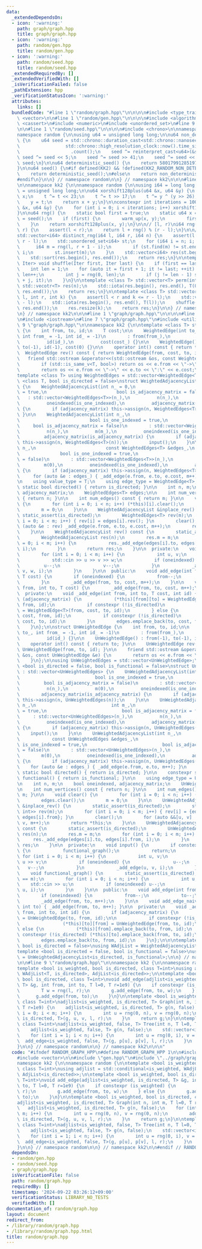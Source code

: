 ```yaml
---
data:
  _extendedDependsOn:
  - icon: ':warning:'
    path: graph/graph.hpp
    title: graph/graph.hpp
  - icon: ':warning:'
    path: random/gen.hpp
    title: random/gen.hpp
  - icon: ':warning:'
    path: random/seed.hpp
    title: random/seed.hpp
  _extendedRequiredBy: []
  _extendedVerifiedWith: []
  _isVerificationFailed: false
  _pathExtension: hpp
  _verificationStatusIcon: ':warning:'
  attributes:
    links: []
  bundledCode: "#line 1 \"random/graph.hpp\"\n\n\n\n#include <type_traits>\n#include\
    \ <vector>\n\n#line 1 \"random/gen.hpp\"\n\n\n\n#include <algorithm>\n#include\
    \ <cassert>\n#include <numeric>\n#include <unordered_set>\n#line 9 \"random/gen.hpp\"\
    \n\n#line 1 \"random/seed.hpp\"\n\n\n\n#include <chrono>\n\nnamespace kk2 {\n\n\
    namespace random {\n\nusing u64 = unsigned long long;\n\nu64 non_deterministic_seed()\
    \ {\n    u64 seed = std::chrono::duration_cast<std::chrono::nanoseconds>(\n  \
    \                 std::chrono::high_resolution_clock::now().time_since_epoch())\n\
    \                   .count();\n    seed ^= reinterpret_cast<u64>(&seed);\n   \
    \ seed ^= seed << 5;\n    seed ^= seed >> 41;\n    seed ^= seed << 20;\n    return\
    \ seed;\n}\n\nu64 deterministic_seed() {\n    return 5801799128519729247ull;\n\
    }\n\nu64 seed() {\n#if defined(KK2) && !defined(KK2_RANDOM_NON_DETERMINISTIC)\n\
    \    return deterministic_seed();\n#else\n    return non_deterministic_seed();\n\
    #endif\n}\n\n} // namespace random\n\n} // namespace kk2\n\n\n#line 11 \"random/gen.hpp\"\
    \n\nnamespace kk2 {\n\nnamespace random {\n\nusing i64 = long long;\nusing u64\
    \ = unsigned long long;\n\nu64 xorshift128plus(u64 &x, u64 &y) {\n    u64 t =\
    \ x;\n    t ^= t << 23;\n    t ^= t >> 17;\n    t ^= y ^ (y >> 26);\n    x = y;\n\
    \    y = t;\n    return x + y;\n}\n\nconstexpr int iterations = 100;\n\nvoid warm_up(u64\
    \ &x, u64 &y) {\n    for (int i = 0; i < iterations; i++) xorshift128plus(x, y);\n\
    }\n\nu64 rng() {\n    static bool first = true;\n    static u64 x = seed(), y\
    \ = seed();\n    if (first) {\n        warm_up(x, y);\n        first = false;\n\
    \    }\n    return xorshift128plus(x, y);\n}\n\n// [l, r)\ni64 rng(i64 l, i64\
    \ r) {\n    assert(l < r);\n    return l + rng() % (r - l);\n}\n\n// [l, r)\n\
    std::vector<i64> distinct_rng(i64 l, i64 r, i64 n) {\n    assert(l < r and n <=\
    \ r - l);\n    std::unordered_set<i64> st;\n    for (i64 i = n; i; --i) {\n  \
    \      i64 m = rng(l, r + 1 - i);\n        if (st.find(m) != st.end()) m = r -\
    \ i;\n        st.insert(m);\n    }\n    std::vector<i64> res(st.begin(), st.end());\n\
    \    std::sort(res.begin(), res.end());\n    return res;\n}\n\ntemplate <class\
    \ Iter> void shuffle(Iter first, Iter last) {\n    if (first == last) return;\n\
    \    int len = 1;\n    for (auto it = first + 1; it != last; ++it) {\n       \
    \ len++;\n        int j = rng(0, len);\n        if (j != len - 1) std::iter_swap(first\
    \ + j, it);\n    }\n}\n\ntemplate <class T> std::vector<T> perm(int n) {\n   \
    \ std::vecotr<T> res(n);\n    std::iota(res.begin(), res.end(), T(0));\n    shuffle(res.begin(),\
    \ res.end());\n    return res;\n}\n\ntemplate <class T> std::vector<T> choices(int\
    \ l, int r, int k) {\n    assert(l < r and k <= r - l);\n    std::vector<T> res(r\
    \ - l);\n    std::iota(res.begin(), res.end(), T(l));\n    shuffle(res.begin(),\
    \ res.end());\n    res.resize(k);\n    return res;\n}\n\n} // namespace random\n\
    \n} // namespace kk2\n\n\n#line 1 \"graph/graph.hpp\"\n\n\n\n#line 5 \"graph/graph.hpp\"\
    \n#include <iostream>\n#line 7 \"graph/graph.hpp\"\n#include <utility>\n#line\
    \ 9 \"graph/graph.hpp\"\n\nnamespace kk2 {\n\ntemplate <class T> struct WeightedEdge\
    \ {\n    int from, to, id;\n    T cost;\n\n    WeightedEdge(int to_, T cost_,\
    \ int from_ = -1, int id_ = -1)\n        : from(from_),\n          to(to_),\n\
    \          id(id_),\n          cost(cost_) {}\n\n    WeightedEdge() : from(-1),\
    \ to(-1), id(-1), cost(0) {}\n\n    operator int() const { return to; }\n\n  \
    \  WeightedEdge rev() const { return WeightedEdge(from, cost, to, id); }\n\n \
    \   friend std::ostream &operator<<(std::ostream &os, const WeightedEdge &e) {\n\
    \        if (std::is_same_v<T, bool>) return os << e.from << \"->\" << e.to;\n\
    \        return os << e.from << \"->\" << e.to << \":\" << e.cost;\n    }\n};\n\
    template <class T> using WeightedEdges = std::vector<WeightedEdge<T>>;\n\ntemplate\
    \ <class T, bool is_directed = false>\nstruct WeightedAdjacencyList : std::vector<WeightedEdges<T>>\
    \ {\n    WeightedAdjacencyList(int n_ = 0,\n                          bool is_one_indexed\
    \ = true,\n                          bool is_adjacency_matrix = false)\n     \
    \   : std::vector<WeightedEdges<T>>(n_),\n          n(n_),\n          m(0),\n\
    \          oneindexed(is_one_indexed),\n          adjacency_matrix(is_adjacency_matrix)\
    \ {\n        if (adjacency_matrix) this->assign(n, WeightedEdges<T>(n));\n   \
    \ }\n\n    WeightedAdjacencyList(int n_,\n                          int m_,\n\
    \                          bool is_one_indexed = true,\n                     \
    \     bool is_adjacency_matrix = false)\n        : std::vector<WeightedEdges<T>>(n_),\n\
    \          n(n_),\n          m(m_),\n          oneindexed(is_one_indexed),\n \
    \         adjacency_matrix(is_adjacency_matrix) {\n        if (adjacency_matrix)\
    \ this->assign(n, WeightedEdges<T>(n));\n        input();\n    }\n\n    WeightedAdjacencyList(int\
    \ n_,\n                          const WeightedEdges<T> &edges_,\n           \
    \               bool is_one_indexed = true,\n                          bool is_adjacency_matrix\
    \ = false)\n        : std::vector<WeightedEdges<T>>(n_),\n          n(n_),\n \
    \         m(0),\n          oneindexed(is_one_indexed),\n          adjacency_matrix(is_adjacency_matrix)\
    \ {\n        if (adjacency_matrix) this->assign(n, WeightedEdges<T>(n));\n   \
    \     for (auto &e : edges_) { _add_edge(e.from, e.to, e.cost, m++); }\n    }\n\
    \n    using value_type = T;\n    using edge_type = WeightedEdge<T>;\n\n    constexpr\
    \ static bool directed() { return is_directed; }\n\n    int n, m;\n    bool oneindexed,\
    \ adjacency_matrix;\n    WeightedEdges<T> edges;\n\n    int num_vertices() const\
    \ { return n; }\n\n    int num_edges() const { return m; }\n\n    void clear()\
    \ {\n        for (int i = 0; i < n; i++) (*this)[i].clear();\n        edges.clear();\n\
    \        m = 0;\n    }\n\n    WeightedAdjacencyList &inplace_rev() {\n       \
    \ static_assert(is_directed);\n        WeightedEdges<T> rev(m);\n        for (int\
    \ i = 0; i < m; i++) { rev[i] = edges[i].rev(); }\n        clear();\n        for\
    \ (auto &e : rev) _add_edge(e.from, e.to, e.cost, m++);\n        return *this;\n\
    \    }\n\n    WeightedAdjacencyList rev() const {\n        static_assert(is_directed);\n\
    \        WeightedAdjacencyList res(n);\n        res.m = m;\n        for (int i\
    \ = 0; i < m; i++) {\n            res._add_edge(edges[i].to, edges[i].from, edges[i].cost,\
    \ i);\n        }\n        return res;\n    }\n\n  private:\n    void input() {\n\
    \        for (int i = 0; i < m; i++) {\n            int u, v;\n            T w;\n\
    \            std::cin >> u >> v >> w;\n            if (oneindexed) {\n       \
    \         u--;\n                v--;\n            }\n            _add_edge(u,\
    \ v, w, i);\n        }\n    }\n\n  public:\n    void add_edge(int from, int to,\
    \ T cost) {\n        if (oneindexed) {\n            from--;\n            to--;\n\
    \        }\n        _add_edge(from, to, cost, m++);\n    }\n\n    void add_edge_naive(int\
    \ from, int to, T cost) {\n        _add_edge(from, to, cost, m++);\n    }\n\n\
    \  private:\n    void _add_edge(int from, int to, T cost, int id) {\n        if\
    \ (adjacency_matrix) {\n            (*this)[from][to] = WeightedEdge<T>(to, cost,\
    \ from, id);\n            if constexpr (!is_directed)\n                (*this)[to][from]\
    \ = WeightedEdge<T>(from, cost, to, id);\n        } else {\n            (*this)[from].emplace_back(to,\
    \ cost, from, id);\n            if constexpr (!is_directed)\n                (*this)[to].emplace_back(from,\
    \ cost, to, id);\n        }\n        edges.emplace_back(to, cost, from, id);\n\
    \    }\n};\n\nstruct UnWeightedEdge {\n    int from, to, id;\n\n    UnWeightedEdge(int\
    \ to_, int from_ = -1, int id_ = -1)\n        : from(from_),\n          to(to_),\n\
    \          id(id_) {}\n\n    UnWeightedEdge() : from(-1), to(-1), id(-1) {}\n\n\
    \    operator int() const { return to; }\n\n    UnWeightedEdge rev() const { return\
    \ UnWeightedEdge(from, to, id); }\n\n    friend std::ostream &operator<<(std::ostream\
    \ &os, const UnWeightedEdge &e) {\n        return os << e.from << \"->\" << e.to;\n\
    \    }\n};\n\nusing UnWeightedEdges = std::vector<UnWeightedEdge>;\n\ntemplate\
    \ <bool is_directed = false, bool is_functional = false>\nstruct UnWeightedAdjacencyList\
    \ : std::vector<UnWeightedEdges> {\n    UnWeightedAdjacencyList(int n_ = 0,\n\
    \                            bool is_one_indexed = true,\n                   \
    \         bool is_adjacency_matrix = false)\n        : std::vector<UnWeightedEdges>(n_),\n\
    \          n(n_),\n          m(0),\n          oneindexed(is_one_indexed),\n  \
    \        adjacency_matrix(is_adjacency_matrix) {\n        if (adjacency_matrix)\
    \ this->assign(n, UnWeightedEdges(n));\n    }\n\n    UnWeightedAdjacencyList(int\
    \ n_,\n                            int m_,\n                            bool is_one_indexed\
    \ = true,\n                            bool is_adjacency_matrix = false)\n   \
    \     : std::vector<UnWeightedEdges>(n_),\n          n(n_),\n          m(m_),\n\
    \          oneindexed(is_one_indexed),\n          adjacency_matrix(is_adjacency_matrix)\
    \ {\n        if (adjacency_matrix) this->assign(n, UnWeightedEdges(n));\n    \
    \    input();\n    }\n\n    UnWeightedAdjacencyList(int n_,\n                \
    \            const UnWeightedEdges &edges_,\n                            bool\
    \ is_one_indexed = true,\n                            bool is_adjacency_matrix\
    \ = false)\n        : std::vector<UnWeightedEdges>(n_),\n          n(n_),\n  \
    \        m(0),\n          oneindexed(is_one_indexed),\n          adjacency_matrix(is_adjacency_matrix)\
    \ {\n        if (adjacency_matrix) this->assign(n, UnWeightedEdges(n));\n    \
    \    for (auto &e : edges_) { _add_edge(e.from, e.to, m++); }\n    }\n\n    constexpr\
    \ static bool directed() { return is_directed; }\n\n    constexpr static bool\
    \ functional() { return is_functional; }\n\n    using edge_type = UnWeightedEdge;\n\
    \n    int n, m;\n    bool oneindexed, adjacency_matrix;\n    UnWeightedEdges edges;\n\
    \n    int num_vertices() const { return n; }\n\n    int num_edges() const { return\
    \ m; }\n\n    void clear() {\n        for (int i = 0; i < n; i++) (*this)[i].clear();\n\
    \        edges.clear();\n        m = 0;\n    }\n\n    UnWeightedAdjacencyList\
    \ &inplace_rev() {\n        static_assert(is_directed);\n        std::vector<std::pair<int,\
    \ int>> rev(m);\n        for (int i = 0; i < m; i++) { rev[i] = {edges[i].to,\
    \ edges[i].from}; }\n        clear();\n        for (auto &&[u, v] : rev) _add_edge(u,\
    \ v, m++);\n        return *this;\n    }\n\n    UnWeightedAdjacencyList rev()\
    \ const {\n        static_assert(is_directed);\n        UnWeightedAdjacencyList\
    \ res(n);\n        res.m = m;\n        for (int i = 0; i < m; i++) {\n       \
    \     res._add_edge(edges[i].to, edges[i].from, i);\n        }\n        return\
    \ res;\n    }\n\n  private:\n    void input() {\n        if constexpr (is_functional)\
    \ {\n            functional_graph();\n            return;\n        }\n       \
    \ for (int i = 0; i < m; i++) {\n            int u, v;\n            std::cin >>\
    \ u >> v;\n            if (oneindexed) {\n                u--;\n             \
    \   v--;\n            }\n            _add_edge(u, v, i);\n        }\n    }\n\n\
    \    void functional_graph() {\n        static_assert(is_directed);\n        assert(n\
    \ == m);\n        for (int i = 0; i < n; i++) {\n            int u;\n        \
    \    std::cin >> u;\n            if (oneindexed) u--;\n            _add_edge(i,\
    \ u, i);\n        }\n    }\n\n  public:\n    void add_edge(int from, int to) {\n\
    \        if (oneindexed) {\n            from--;\n            to--;\n        }\n\
    \        _add_edge(from, to, m++);\n    }\n\n    void add_edge_naive(int from,\
    \ int to) { _add_edge(from, to, m++); }\n\n  private:\n    void _add_edge(int\
    \ from, int to, int id) {\n        if (adjacency_matrix) {\n            (*this)[from][to]\
    \ = UnWeightedEdge(to, from, id);\n\n            if constexpr (!is_directed)\n\
    \                (*this)[to][from] = UnWeightedEdge(from, to, id);\n        }\
    \ else {\n            (*this)[from].emplace_back(to, from, id);\n            if\
    \ constexpr (!is_directed) (*this)[to].emplace_back(from, to, id);\n        }\n\
    \        edges.emplace_back(to, from, id);\n    }\n};\n\n\ntemplate <class T,\
    \ bool is_directed = false>\nusing WAdjList = WeightedAdjacencyList<T, is_directed>;\n\
    template <bool is_directed = false, bool is_functional = false>\nusing AdjList\
    \ = UnWeightedAdjacencyList<is_directed, is_functional>;\n\n} // namespace kk2\n\
    \n\n#line 9 \"random/graph.hpp\"\n\nnamespace kk2 {\n\nnamespace random {\n\n\
    template <bool is_weighted, bool is_directed, class T=int>\nusing adjlist = std::conditional<is_weighted,\
    \ WAdjList<T, is_directed>, AdjList<is_directed>>;\n\ntemplate <bool is_weighted,\
    \ bool is_directed, class T=int>\nvoid add_edge(adjlist<is_weighted, is_directed,\
    \ T> &g, int from, int to, T l=0, T r=1e9) {\n    if constexpr (is_weighted) {\n\
    \        T w = rng(l, r);\n        g.add_edge(from, to, w);\n    } else {\n  \
    \      g.add_edge(from, to);\n    }\n}\n\ntemplate <bool is_weighted, bool is_directed,\
    \ class T=int>\nadjlist<is_weighted, is_directed, T> Graph(int n, int m, T l=0,\
    \ T r=1e9) {\n    adjlist<is_weighted, is_directed, T> g(n, false);\n    for (int\
    \ i = 0; i < m; i++) {\n        int u = rng(0, n), v = rng(0, n);\n        add_edge<is_weighted,\
    \ is_directed, T>(g, u, v, l, r);\n    }\n    return g;\n}\n\ntemplate <bool is_weighted,\
    \ class T=int>\nadjlist<is_weighted, false, T> Tree(int n, T l=0, T r=1e9) {\n\
    \    adjlist<is_weighted, false, T> g(n, false);\n    std::vector<int> p = perm<int>(n);\n\
    \    for (int i = 1; i < n; i++) {\n        int u = rng(0, i), v = i;\n      \
    \  add_edge<is_weighted, false, T>(g, p[u], p[v], l, r);\n    }\n    return g;\n\
    }\n\n} // namespace random\n\n} // namespace kk2\n\n\n"
  code: "#ifndef RANDOM_GRAPH_HPP\n#define RANDOM_GRAPH_HPP 1\n\n#include <type_traits>\n\
    #include <vector>\n\n#include \"gen.hpp\"\n#include \"../graph/graph.hpp\"\n\n\
    namespace kk2 {\n\nnamespace random {\n\ntemplate <bool is_weighted, bool is_directed,\
    \ class T=int>\nusing adjlist = std::conditional<is_weighted, WAdjList<T, is_directed>,\
    \ AdjList<is_directed>>;\n\ntemplate <bool is_weighted, bool is_directed, class\
    \ T=int>\nvoid add_edge(adjlist<is_weighted, is_directed, T> &g, int from, int\
    \ to, T l=0, T r=1e9) {\n    if constexpr (is_weighted) {\n        T w = rng(l,\
    \ r);\n        g.add_edge(from, to, w);\n    } else {\n        g.add_edge(from,\
    \ to);\n    }\n}\n\ntemplate <bool is_weighted, bool is_directed, class T=int>\n\
    adjlist<is_weighted, is_directed, T> Graph(int n, int m, T l=0, T r=1e9) {\n \
    \   adjlist<is_weighted, is_directed, T> g(n, false);\n    for (int i = 0; i <\
    \ m; i++) {\n        int u = rng(0, n), v = rng(0, n);\n        add_edge<is_weighted,\
    \ is_directed, T>(g, u, v, l, r);\n    }\n    return g;\n}\n\ntemplate <bool is_weighted,\
    \ class T=int>\nadjlist<is_weighted, false, T> Tree(int n, T l=0, T r=1e9) {\n\
    \    adjlist<is_weighted, false, T> g(n, false);\n    std::vector<int> p = perm<int>(n);\n\
    \    for (int i = 1; i < n; i++) {\n        int u = rng(0, i), v = i;\n      \
    \  add_edge<is_weighted, false, T>(g, p[u], p[v], l, r);\n    }\n    return g;\n\
    }\n\n} // namespace random\n\n} // namespace kk2\n\n#endif // RANDOM_GRAPH_HPP\n"
  dependsOn:
  - random/gen.hpp
  - random/seed.hpp
  - graph/graph.hpp
  isVerificationFile: false
  path: random/graph.hpp
  requiredBy: []
  timestamp: '2024-09-22 03:26:12+09:00'
  verificationStatus: LIBRARY_NO_TESTS
  verifiedWith: []
documentation_of: random/graph.hpp
layout: document
redirect_from:
- /library/random/graph.hpp
- /library/random/graph.hpp.html
title: random/graph.hpp
---
```

